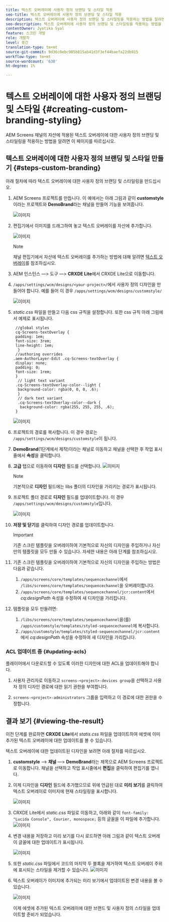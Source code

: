 ```yaml
---
title: 텍스트 오버레이에 사용자 정의 브랜딩 및 스타일 적용
seo-title: 텍스트 오버레이에 사용자 정의 브랜딩 및 스타일 적용
description: 텍스트 오버레이에 사용자 정의 브랜딩 및 스타일링을 적용하는 방법을 알려면 이 페이지를 따르십시오.
seo-description: 텍스트 오버레이에 사용자 정의 브랜딩 및 스타일링을 적용하는 방법을 알려면 이 페이지를 따르십시오.
contentOwner: Jyotika Syal
feature: 스크린 개발
role: 개발자
level: 중간
translation-type: tm+mt
source-git-commit: 9d36c0ebc985b815ab41d3f3ef44baefa22db915
workflow-type: tm+mt
source-wordcount: '630'
ht-degree: 1%

---
```



# 텍스트 오버레이에 대한 사용자 정의 브랜딩 및 스타일 {#creating-custom-branding-styling}

AEM Screens 채널의 자산에 적용된 텍스트 오버레이에 대한 사용자 정의 브랜딩 및 스타일링을 적용하는 방법을 알려면 이 페이지를 따르십시오.

## 텍스트 오버레이에 대한 사용자 정의 브랜딩 및 스타일 만들기 {#steps-custom-branding}

아래 절차에 따라 텍스트 오버레이에 대한 사용자 정의 브랜딩 및 스타일링을 만드십시오.

1. AEM Screens 프로젝트를 만듭니다. 이 예에서는 아래 그림과 같이 **customstyle**&#x200B;이라는 프로젝트와 **DemoBrand**&#x200B;라는 채널을 만들어 기능을 보여줍니다.

   ![이미지](/help/user-guide/assets/custom-brand/custom-brand1.png)

1. 편집기에서 이미지를 드래그하여 놓고 텍스트 오버레이를 자산에 추가합니다.

   ![이미지](/help/user-guide/assets/custom-brand/custom-brand2.png)

   >[!NOTE]
   >채널 편집기에서 자산에 텍스트 오버레이를 추가하는 방법에 대해 알려면 [텍스트 오버레이](/help/user-guide/text-overlay.md)를 참조하십시오.

1. AEM 인스턴스 —> 도구 —> **CRXDE Lite**&#x200B;에서 CRXDE Lite으로 이동합니다.

1. `/apps/settings/wcm/designs/<your-project>/`에서 사용자 정의 디자인을 만들어야 합니다. 예를 들어 이 경우 `/apps/settings/wcm/designs/customstyle/`

   ![이미지](/help/user-guide/assets/custom-brand/custom-brand3.png)

1. *static.css* 파일을 만들고 다음 css 규칙을 설정합니다. 또한 css 규칙 아래 그림에서 예제로 표시됩니다.

   ```shell
    //global styles
    cq-Screens-textOverlay {
    padding: 1em;
    font-size: 3rem;
    line-height: 1em;
     }
    //authoring overrides
   .aem-AuthorLayer-Edit .cq-Screens-textOverlay {
    display: none;
    padding: 0;
    font-size: 1rem;
    }
     // light text variant
    .cq-Screens-textOverlay-color--light {
     background-color: rgba(0, 0, 0, .6);
     }
     // dark text variant
     .cq-Screens-textOverlay-color--dark {
      background-color: rgba(255, 255, 255, .6);
    }
   ```

   ![이미지](/help/user-guide/assets/custom-brand/custom-brand4.png)

1. 프로젝트의 경로를 복사합니다. 이 경우 경로는 `/apps/settings/wcm/designs/customstyle`이 됩니다.

1. **DemoBrand**(1단계에서 제작)이라는 채널로 이동하고 채널을 선택한 후 작업 표시줄에서 **속성**&#x200B;을 클릭합니다.

1. **고급** 탭으로 이동하여 **디자인** 필드를 선택합니다.
   ![이미지](/help/user-guide/assets/custom-brand/custom-brand5.png)

   >[!NOTE]
   >기본적으로 **디자인** 필드에는 libs 폴더의 디자인을 가리키는 경로가 표시됩니다.

1. 프로젝트 폴더 경로로 **디자인** 필드를 업데이트합니다. 이 경우 `/apps/settings/wcm/designs/customstyle`입니다.

   ![이미지](/help/user-guide/assets/custom-brand/custom-brand6.png)

1. **저장 및 닫기**&#x200B;를 클릭하여 디자인 경로를 업데이트합니다.

   >[!IMPORTANT]
   >기존 스크린 템플릿을 오버레이하여 기본적으로 자신의 디자인을 주입하거나 자신만의 템플릿을 모두 만들 수 있습니다. 자세한 내용은 아래 단계를 참조하십시오.

1. 기존 스크린 템플릿을 오버레이하여 기본적으로 자신의 디자인을 주입하는 방법은 다음과 같습니다.

   1. `/apps/screens/core/templates/sequencechannel`에서 `/libs/screens/core/templates/sequencechannel`을 오버레이합니다.
   1. `/apps/screens/core/templates/sequencechannel/jcr:content`에서 *cq:designPath* 속성을 수정하여 새 디자인을 가리킵니다.

1. 템플릿을 모두 만들려면:
   1. `/libs/screens/core/templates/sequencechannel`을(를) `/apps/customstyle/templates/styled-sequencechannel`에 복사합니다.
   1. `/apps/customstyle/templates/styled-sequencechannel/jcr:content`에서 *cq:designPath* 속성을 수정하여 새 디자인을 가리킵니다.


### ACL 업데이트 중 {#updating-acls}

플레이어에서 다운로드할 수 있도록 이러한 디자인에 대한 ACL을 업데이트해야 합니다.

1. 사용자 관리자로 이동하고 `screens-<project>-devices group`을 선택하고 사용자 정의 디자인 경로에 대한 읽기 권한을 부여합니다.

1. `screens-<project>-administrators` 그룹을 입력하고 이 경로에 대한 권한을 수정합니다.

## 결과 보기 {#viewing-the-result}

이전 단계를 완료하면 **CRXDE Lite**&#x200B;에서 *statis.css* 파일을 업데이트하여 에셋에 이미 추가된 텍스트 오버레이에 대한 업데이트를 볼 수 있습니다.

텍스트 오버레이에 대한 업데이트된 디자인을 보려면 아래 절차를 따르십시오.

1. **customstyle** —> **채널** —> **DemoBrand**&#x200B;라는 제목으로 AEM Screens 프로젝트로 이동합니다. 채널을 선택하고 작업 표시줄에서 **편집**&#x200B;을 클릭하여 편집기를 엽니다.

1. 이제 디자인을 **디자인** 필드에 추가했으므로 위에 언급된 대로 **미리 보기**&#x200B;를 클릭하여 텍스트 오버레이로 이미지에 현재 스타일링을 표시합니다.

   ![이미지](/help/user-guide/assets/custom-brand/custom-brand7.png)

1. CRXDE Lite에서 *static.css* 파일로 이동하고, 아래와 같이 `font-family: "Lucida Console", Courier, monospace;` 등의 글꼴을 이 파일에 추가합니다.
   ![이미지](/help/user-guide/assets/custom-brand/custom-brand8.png)

1. 변경 내용을 저장하고 미리 보기를 다시 로드하면 아래 그림과 같이 텍스트 오버레이 글꼴에 대한 업데이트가 표시됩니다.

   ![이미지](/help/user-guide/assets/custom-brand/custom-brand9.png)

1. 또한 *static.css* 파일에서 코드의 마지막 두 블록을 제거하여 텍스트 오버레이 주위에 표시되는 스타일을 제거할 수 있습니다.
   ![이미지](/help/user-guide/assets/custom-brand/custom-brand10.png)

1. 텍스트 오버레이가 이미지에 추가되는 미리 보기에서 업데이트된 변경 내용을 볼 수 있습니다.

   ![이미지](/help/user-guide/assets/custom-brand/custom-brand11.png)

   이제 에셋에 추가된 텍스트 오버레이에 대한 브랜드 및 사용자 정의 스타일을 업데이트할 준비가 되었습니다.









